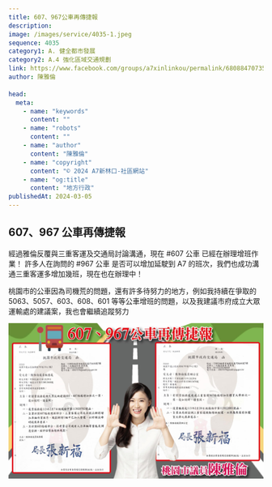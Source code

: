 ```yaml
---
title: 607、967公車再傳捷報
description:
image: /images/service/4035-1.jpeg
sequence: 4035
category1: A. 健全都市發展
category2: A.4 強化區域交通規劃
link: https://www.facebook.com/groups/a7xinlinkou/permalink/680884707350114/
author: 陳雅倫

head:
  meta:
    - name: "keywords"
      content: ""
    - name: "robots"
      content: ""
    - name: "author"
      content: "陳雅倫"
    - name: "copyright"
      content: "© 2024 A7新林口-社區網站"
    - name: "og:title"
      content: "地方行政"
publishedAt: 2024-03-05
---
```


## 607、967 公車再傳捷報

經過雅倫反覆與三重客運及交通局討論溝通，現在 #607 公車 已經在辦理增班作業！
許多人在詢問的 #967 公車 是否可以增加延駛到 A7 的班次，我們也成功溝通三重客運多增加幾班，現在也在辦理中！

桃園市的公車因為司機荒的問題，還有許多待努力的地方，例如我持續在爭取的 5063、5057、603、608、601 等等公車增班的問題，以及我建議市府成立大眾運輸處的建議案，我也會繼續追蹤努力

![s4035-1.jpeg](/images/service/s4035-1.jpeg)
